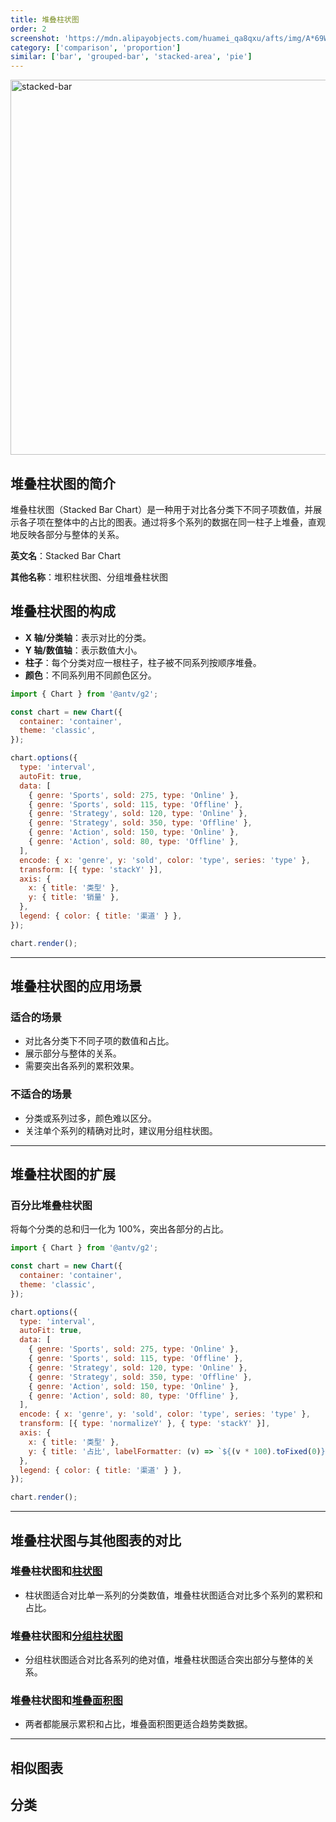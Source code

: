 ```yaml
---
title: 堆叠柱状图
order: 2
screenshot: 'https://mdn.alipayobjects.com/huamei_qa8qxu/afts/img/A*69WQTY8YrWgAAAAAAAAAAAAADmJ7AQ/original'
category: ['comparison', 'proportion']
similar: ['bar', 'grouped-bar', 'stacked-area', 'pie']
---
```


<img alt="stacked-bar" src="https://mdn.alipayobjects.com/huamei_qa8qxu/afts/img/A*69WQTY8YrWgAAAAAAAAAAAAADmJ7AQ/original" width=600/>

## 堆叠柱状图的简介

堆叠柱状图（Stacked Bar Chart）是一种用于对比各分类下不同子项数值，并展示各子项在整体中的占比的图表。通过将多个系列的数据在同一柱子上堆叠，直观地反映各部分与整体的关系。

**英文名**：Stacked Bar Chart

**其他名称**：堆积柱状图、分组堆叠柱状图

## 堆叠柱状图的构成

- **X 轴/分类轴**：表示对比的分类。
- **Y 轴/数值轴**：表示数值大小。
- **柱子**：每个分类对应一根柱子，柱子被不同系列按顺序堆叠。
- **颜色**：不同系列用不同颜色区分。

```js | ob { autoMount: true }
import { Chart } from '@antv/g2';

const chart = new Chart({
  container: 'container',
  theme: 'classic',
});

chart.options({
  type: 'interval',
  autoFit: true,
  data: [
    { genre: 'Sports', sold: 275, type: 'Online' },
    { genre: 'Sports', sold: 115, type: 'Offline' },
    { genre: 'Strategy', sold: 120, type: 'Online' },
    { genre: 'Strategy', sold: 350, type: 'Offline' },
    { genre: 'Action', sold: 150, type: 'Online' },
    { genre: 'Action', sold: 80, type: 'Offline' },
  ],
  encode: { x: 'genre', y: 'sold', color: 'type', series: 'type' },
  transform: [{ type: 'stackY' }],
  axis: {
    x: { title: '类型' },
    y: { title: '销量' },
  },
  legend: { color: { title: '渠道' } },
});

chart.render();
```

---

## 堆叠柱状图的应用场景

### 适合的场景

- 对比各分类下不同子项的数值和占比。
- 展示部分与整体的关系。
- 需要突出各系列的累积效果。

### 不适合的场景

- 分类或系列过多，颜色难以区分。
- 关注单个系列的精确对比时，建议用分组柱状图。

---

## 堆叠柱状图的扩展

### 百分比堆叠柱状图

将每个分类的总和归一化为 100%，突出各部分的占比。

```js | ob { autoMount: true }
import { Chart } from '@antv/g2';

const chart = new Chart({
  container: 'container',
  theme: 'classic',
});

chart.options({
  type: 'interval',
  autoFit: true,
  data: [
    { genre: 'Sports', sold: 275, type: 'Online' },
    { genre: 'Sports', sold: 115, type: 'Offline' },
    { genre: 'Strategy', sold: 120, type: 'Online' },
    { genre: 'Strategy', sold: 350, type: 'Offline' },
    { genre: 'Action', sold: 150, type: 'Online' },
    { genre: 'Action', sold: 80, type: 'Offline' },
  ],
  encode: { x: 'genre', y: 'sold', color: 'type', series: 'type' },
  transform: [{ type: 'normalizeY' }, { type: 'stackY' }],
  axis: {
    x: { title: '类型' },
    y: { title: '占比', labelFormatter: (v) => `${(v * 100).toFixed(0)}%` },
  },
  legend: { color: { title: '渠道' } },
});

chart.render();
```

---

## 堆叠柱状图与其他图表的对比

### 堆叠柱状图和[柱状图](/charts/bar)

- 柱状图适合对比单一系列的分类数值，堆叠柱状图适合对比多个系列的累积和占比。

### 堆叠柱状图和[分组柱状图](/charts/grouped-bar)

- 分组柱状图适合对比各系列的绝对值，堆叠柱状图适合突出部分与整体的关系。

### 堆叠柱状图和[堆叠面积图](/charts/stacked-area)

- 两者都能展示累积和占比，堆叠面积图更适合趋势类数据。

---

## 相似图表

<code src="./demos/list-card.tsx"></code>

## 分类

<code src="./demos/list-category.tsx"></code>